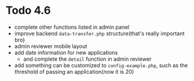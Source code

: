 # Todo 4.6

- complete other functions listed in admin panel
- improve backend `data-transfer.php` structure(that's really important bro)
- admin reviewer mobile layout
- add date information for new applications
  - and complete the `detail` function in admin reviewer
- add something can be customized to `config-example.php`, such as the threshold of passing an application(now it is 20)
